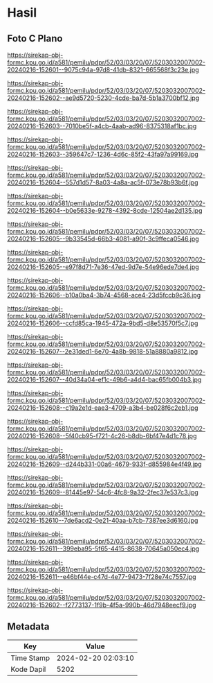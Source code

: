 # Hasil

## Foto C Plano

https://sirekap-obj-formc.kpu.go.id/a581/pemilu/pdpr/52/03/03/20/07/5203032007002-20240216-152601--9075c94a-97d8-41db-8321-665568f3c23e.jpg

https://sirekap-obj-formc.kpu.go.id/a581/pemilu/pdpr/52/03/03/20/07/5203032007002-20240216-152602--ae9d5720-5230-4cde-ba7d-5b1a3700bf12.jpg

https://sirekap-obj-formc.kpu.go.id/a581/pemilu/pdpr/52/03/03/20/07/5203032007002-20240216-152603--7010be5f-a4cb-4aab-ad96-8375318af1bc.jpg

https://sirekap-obj-formc.kpu.go.id/a581/pemilu/pdpr/52/03/03/20/07/5203032007002-20240216-152603--359647c7-1236-4d6c-85f2-43fa97a99169.jpg

https://sirekap-obj-formc.kpu.go.id/a581/pemilu/pdpr/52/03/03/20/07/5203032007002-20240216-152604--557d1d57-8a03-4a8a-ac5f-073e78b93b6f.jpg

https://sirekap-obj-formc.kpu.go.id/a581/pemilu/pdpr/52/03/03/20/07/5203032007002-20240216-152604--b0e5633e-9278-4392-8cde-12504ae2d135.jpg

https://sirekap-obj-formc.kpu.go.id/a581/pemilu/pdpr/52/03/03/20/07/5203032007002-20240216-152605--9b33545d-66b3-4081-a90f-3c9ffeca0546.jpg

https://sirekap-obj-formc.kpu.go.id/a581/pemilu/pdpr/52/03/03/20/07/5203032007002-20240216-152605--e97f8d71-7e36-47ed-9d7e-54e96ede7de4.jpg

https://sirekap-obj-formc.kpu.go.id/a581/pemilu/pdpr/52/03/03/20/07/5203032007002-20240216-152606--b10a0ba4-3b74-4568-ace4-23d5fccb9c36.jpg

https://sirekap-obj-formc.kpu.go.id/a581/pemilu/pdpr/52/03/03/20/07/5203032007002-20240216-152606--ccfd85ca-1945-472a-9bd5-d8e53570f5c7.jpg

https://sirekap-obj-formc.kpu.go.id/a581/pemilu/pdpr/52/03/03/20/07/5203032007002-20240216-152607--2e31ded1-6e70-4a8b-9818-51a8880a9812.jpg

https://sirekap-obj-formc.kpu.go.id/a581/pemilu/pdpr/52/03/03/20/07/5203032007002-20240216-152607--40d34a04-ef1c-49b6-a4d4-bac65fb004b3.jpg

https://sirekap-obj-formc.kpu.go.id/a581/pemilu/pdpr/52/03/03/20/07/5203032007002-20240216-152608--c19a2e1d-eae3-4709-a3b4-be028f6c2eb1.jpg

https://sirekap-obj-formc.kpu.go.id/a581/pemilu/pdpr/52/03/03/20/07/5203032007002-20240216-152608--5f40cb95-f721-4c26-b8db-6bf47e4d1c78.jpg

https://sirekap-obj-formc.kpu.go.id/a581/pemilu/pdpr/52/03/03/20/07/5203032007002-20240216-152609--d244b331-00a6-4679-933f-d855984e4f49.jpg

https://sirekap-obj-formc.kpu.go.id/a581/pemilu/pdpr/52/03/03/20/07/5203032007002-20240216-152609--81445e97-54c6-4fc8-9a32-2fec37e537c3.jpg

https://sirekap-obj-formc.kpu.go.id/a581/pemilu/pdpr/52/03/03/20/07/5203032007002-20240216-152610--7de6acd2-0e21-40aa-b7cb-7387ee3d6160.jpg

https://sirekap-obj-formc.kpu.go.id/a581/pemilu/pdpr/52/03/03/20/07/5203032007002-20240216-152611--399eba95-5f65-4415-8638-70645a050ec4.jpg

https://sirekap-obj-formc.kpu.go.id/a581/pemilu/pdpr/52/03/03/20/07/5203032007002-20240216-152611--e46bf44e-c47d-4e77-9473-7f28e74c7557.jpg

https://sirekap-obj-formc.kpu.go.id/a581/pemilu/pdpr/52/03/03/20/07/5203032007002-20240216-152602--f2773137-1f9b-4f5a-990b-46d7948eecf9.jpg


## Metadata

| Key        | Value               |
| ---------- | ------------------- |
| Time Stamp | 2024-02-20 02:03:10 |
| Kode Dapil | 5202                |



